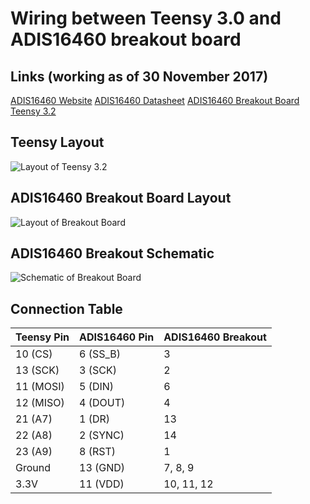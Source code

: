 # Wiring between Teensy 3.0 and ADIS16460 breakout board

## Links (working as of 30 November 2017)

[ADIS16460 Website](http://www.analog.com/en/products/mems/inertial-measurement-units/adis16460.html)
[ADIS16460 Datasheet](http://www.analog.com/media/en/technical-documentation/data-sheets/ADIS16460.pdf)
[ADIS16460 Breakout Board](https://wiki.analog.com/resources/eval/user-guides/inertial-mems/imu/adis16imu4-pcb)
[Teensy 3.2](https://www.pjrc.com/store/teensy32.html)

## Teensy Layout

![Layout of Teensy 3.2](https://www.pjrc.com/store/teensy32b.jpg)

## ADIS16460 Breakout Board Layout

![Layout of Breakout Board](https://wiki.analog.com/_media/resources/eval/user-guides/inertial-mems/imu/adis16imu4_pcb_wikiguide_design_00.png?w=500&tok=26e7e5)

## ADIS16460 Breakout Schematic

![Schematic of Breakout Board](https://wiki.analog.com/_media/resources/eval/user-guides/inertial-mems/imu/adis16imu4_pcb_wikiguide_design_01.png?w=500&tok=4d070c)

## Connection Table 

| Teensy Pin | ADIS16460 Pin | ADIS16460 Breakout |
| ---------- | ------------- | ------------------ |
| 10 (CS)    | 6 (SS_B)      | 3  |
| 13 (SCK)   | 3 (SCK)       | 2  |
| 11 (MOSI)  | 5 (DIN)       | 6  |
| 12 (MISO)  | 4 (DOUT)      | 4  |
| 21 (A7)    | 1 (DR)        | 13 | 
| 22 (A8)    | 2 (SYNC)      | 14 |
| 23 (A9)    | 8 (RST)       | 1  |
| Ground     | 13 (GND)	     | 7, 8, 9 |
| 3.3V       | 11 (VDD)      | 10, 11, 12 |

